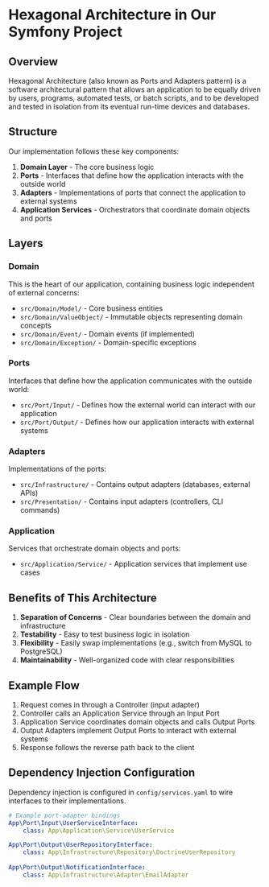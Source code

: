 # Hexagonal Architecture in Our Symfony Project

## Overview

Hexagonal Architecture (also known as Ports and Adapters pattern) is a software architectural pattern that allows an application to be equally driven by users, programs, automated tests, or batch scripts, and to be developed and tested in isolation from its eventual run-time devices and databases.

## Structure

Our implementation follows these key components:

1. **Domain Layer** - The core business logic
2. **Ports** - Interfaces that define how the application interacts with the outside world
3. **Adapters** - Implementations of ports that connect the application to external systems
4. **Application Services** - Orchestrators that coordinate domain objects and ports

## Layers

### Domain

This is the heart of our application, containing business logic independent of external concerns:

- `src/Domain/Model/` - Core business entities
- `src/Domain/ValueObject/` - Immutable objects representing domain concepts
- `src/Domain/Event/` - Domain events (if implemented)
- `src/Domain/Exception/` - Domain-specific exceptions

### Ports

Interfaces that define how the application communicates with the outside world:

- `src/Port/Input/` - Defines how the external world can interact with our application
- `src/Port/Output/` - Defines how our application interacts with external systems

### Adapters

Implementations of the ports:

- `src/Infrastructure/` - Contains output adapters (databases, external APIs)
- `src/Presentation/` - Contains input adapters (controllers, CLI commands)

### Application

Services that orchestrate domain objects and ports:

- `src/Application/Service/` - Application services that implement use cases

## Benefits of This Architecture

1. **Separation of Concerns** - Clear boundaries between the domain and infrastructure
2. **Testability** - Easy to test business logic in isolation
3. **Flexibility** - Easily swap implementations (e.g., switch from MySQL to PostgreSQL)
4. **Maintainability** - Well-organized code with clear responsibilities

## Example Flow

1. Request comes in through a Controller (input adapter)
2. Controller calls an Application Service through an Input Port
3. Application Service coordinates domain objects and calls Output Ports
4. Output Adapters implement Output Ports to interact with external systems
5. Response follows the reverse path back to the client

## Dependency Injection Configuration

Dependency injection is configured in `config/services.yaml` to wire interfaces to their implementations.

```yaml
# Example port-adapter bindings
App\Port\Input\UserServiceInterface:
    class: App\Application\Service\UserService

App\Port\Output\UserRepositoryInterface:
    class: App\Infrastructure\Repository\DoctrineUserRepository
    
App\Port\Output\NotificationInterface:
    class: App\Infrastructure\Adapter\EmailAdapter
``` 